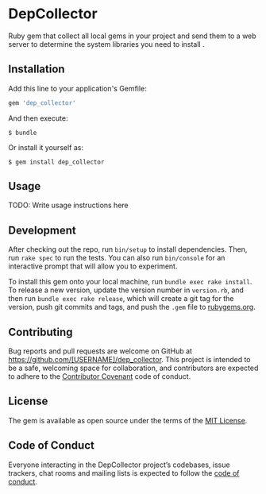 # DepCollector

Ruby gem that collect all
local gems in your project and send them to a web server to determine the system libraries you
need to install .

## Installation

Add this line to your application's Gemfile:

```ruby
gem 'dep_collector'
```

And then execute:

    $ bundle

Or install it yourself as:

    $ gem install dep_collector

## Usage

TODO: Write usage instructions here

## Development

After checking out the repo, run `bin/setup` to install dependencies. Then, run `rake spec` to run the tests. You can also run `bin/console` for an interactive prompt that will allow you to experiment.

To install this gem onto your local machine, run `bundle exec rake install`. To release a new version, update the version number in `version.rb`, and then run `bundle exec rake release`, which will create a git tag for the version, push git commits and tags, and push the `.gem` file to [rubygems.org](https://rubygems.org).

## Contributing

Bug reports and pull requests are welcome on GitHub at https://github.com/[USERNAME]/dep_collector. This project is intended to be a safe, welcoming space for collaboration, and contributors are expected to adhere to the [Contributor Covenant](http://contributor-covenant.org) code of conduct.

## License

The gem is available as open source under the terms of the [MIT License](https://opensource.org/licenses/MIT).

## Code of Conduct

Everyone interacting in the DepCollector project’s codebases, issue trackers, chat rooms and mailing lists is expected to follow the [code of conduct](https://github.com/[USERNAME]/dep_collector/blob/master/CODE_OF_CONDUCT.md).
